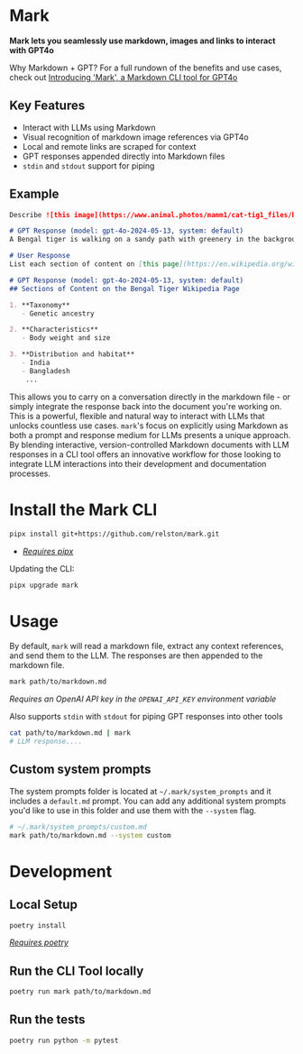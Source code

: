 # Mark
**Mark lets you seamlessly use markdown, images and links to interact with GPT4o**

Why Markdown + GPT? For a full rundown of the benefits and use cases, check out [Introducing 'Mark', a Markdown CLI tool for GPT4o](https://relston.github.io/markdown/gpt4o/cli/2024/06/07/introducing-mark.html)

## Key Features
- Interact with LLMs using Markdown
- Visual recognition of markdown image references via GPT4o
- Local and remote links are scraped for context
- GPT responses appended directly into Markdown files
- `stdin` and `stdout` support for piping

## Example
```markdown
Describe ![this image](https://www.animal.photos/mamm1/cat-tig1_files/bengal12.jpg) to me in one short sentence.

# GPT Response (model: gpt-4o-2024-05-13, system: default)
A Bengal tiger is walking on a sandy path with greenery in the background.

# User Response
List each section of content on [this page](https://en.wikipedia.org/wiki/Bengal_tiger)

# GPT Response (model: gpt-4o-2024-05-13, system: default)
## Sections of Content on the Bengal Tiger Wikipedia Page

1. **Taxonomy**
   - Genetic ancestry

2. **Characteristics**
   - Body weight and size

3. **Distribution and habitat**
   - India
   - Bangladesh
    ...
```

This allows you to carry on a conversation directly in the markdown file - or simply integrate the response back into the document you're working on. This is a powerful, flexible and natural way to interact with LLMs that unlocks countless use cases. `mark`'s focus on explicitly using Markdown as both a prompt and response medium for LLMs presents a unique approach. By blending interactive, version-controlled Markdown documents with LLM responses in a CLI tool offers an innovative workflow for those looking to integrate LLM interactions into their development and documentation processes.

# Install the Mark CLI
```bash
pipx install git+https://github.com/relston/mark.git
```
- *[Requires pipx](https://pipx.pypa.io/stable/installation/)*

Updating the CLI:
```bash
pipx upgrade mark
```

# Usage
By default, `mark` will read a markdown file, extract any context references, and send them to the LLM. The responses are then appended to the markdown file.
```bash
mark path/to/markdown.md
```
*Requires an OpenAI API key in the `OPENAI_API_KEY` environment variable*

Also supports `stdin` with `stdout` for piping GPT responses into other tools
```bash
cat path/to/markdown.md | mark 
# LLM response....
```

## Custom system prompts
The system prompts folder is located at `~/.mark/system_prompts` and it includes a `default.md` prompt. You can add any additional system prompts you'd like to use in this folder and use them with the `--system` flag.
```bash
# ~/.mark/system_prompts/custom.md
mark path/to/markdown.md --system custom
```

# Development
## Local Setup
```bash
poetry install
```
*[Requires poetry](https://python-poetry.org/docs/)*

## Run the CLI Tool locally
```bash
poetry run mark path/to/markdown.md
```

## Run the tests
```bash
poetry run python -m pytest
```

